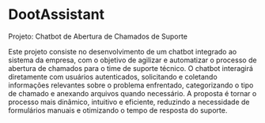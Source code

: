 # DootAssistant

Projeto: Chatbot de Abertura de Chamados de Suporte

Este projeto consiste no desenvolvimento de um chatbot integrado ao sistema da empresa, com o objetivo de agilizar e automatizar o processo de abertura de chamados para o time de suporte técnico. O chatbot interagirá diretamente com usuários autenticados, solicitando e coletando informações relevantes sobre o problema enfrentado, categorizando o tipo de chamado e anexando arquivos quando necessário. A proposta é tornar o processo mais dinâmico, intuitivo e eficiente, reduzindo a necessidade de formulários manuais e otimizando o tempo de resposta do suporte.
